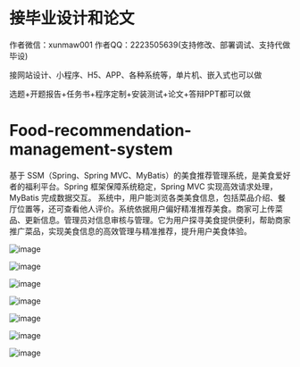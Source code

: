 # 接毕业设计和论文
作者微信：xunmaw001  作者QQ：2223505639(支持修改、部署调试、支持代做毕设)

接网站设计、小程序、H5、APP、各种系统等，单片机、嵌入式也可以做

选题+开题报告+任务书+程序定制+安装测试+论文+答辩PPT都可以做
# Food-recommendation-management-system
基于 SSM（Spring、Spring MVC、MyBatis）的美食推荐管理系统，是美食爱好者的福利平台。Spring 框架保障系统稳定，Spring MVC 实现高效请求处理，MyBatis 完成数据交互。  系统中，用户能浏览各类美食信息，包括菜品介绍、餐厅位置等，还可查看他人评价。系统依据用户偏好精准推荐美食。商家可上传菜品、更新信息。管理员对信息审核与管理。它为用户探寻美食提供便利，帮助商家推广菜品，实现美食信息的高效管理与精准推荐，提升用户美食体验。 

![image](https://github.com/user-attachments/assets/c9d573e7-587d-4674-bf4b-1f5fc5bca012)

![image](https://github.com/user-attachments/assets/777d8593-a0e5-4ed2-b1f3-f5944c4a6f31)

![image](https://github.com/user-attachments/assets/1814525d-90a1-47ff-be49-d8667ad92ffe)

![image](https://github.com/user-attachments/assets/b170c2c1-dd1a-4f91-9281-44a95ddb0d23)

![image](https://github.com/user-attachments/assets/2c26c819-d9ea-4bfc-8676-c8641ca053ef)

![image](https://github.com/user-attachments/assets/c5a1ac1d-98e1-48e5-8625-63732dc20ea6)

![image](https://github.com/user-attachments/assets/f05c9e1a-180f-4e87-8057-5307a71810d4)

